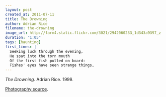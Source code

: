 ```yaml
---
layout: post
created_at: 2011-07-11
title: The Drowning
author: Adrian Rice
filename: the-drowning
image_url: http://farm4.static.flickr.com/3021/2942060233_1d343a9397_z.jpg?zz=1
duration: "1:05"
tags: [haunting]
first_lines: |
  Seeking luck through the evening,
  He spat into the torn mouth
  Of the first fish pulled on board:
  Fishes' eyes have seen strange things,
---
```


_The Drowning_.  Adrian Rice.  1999.

[Photography source](http://www.flickr.com/photos/deepboy666/2942060233/).
